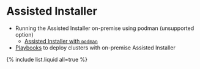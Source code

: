 # Assisted Installer

- Running the Assisted Installer on-premise using podman (unsupported option)
  - [Assisted Installer with `podman`](https://github.com/sonofspike/assisted-service-onprem)
- [Playbooks](https://github.com/sonofspike/cluster_mgnt_roles) to deploy clusters with on-premise Assisted Installer

{% include list.liquid all=true %}

